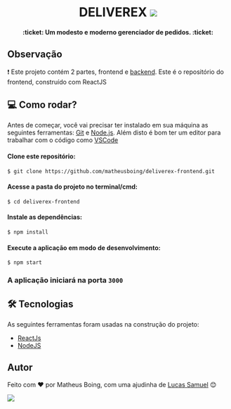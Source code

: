 <h1 align="center">DELIVEREX <img src="https://img.shields.io/badge/-frontend-9cf" /></h1></h1>
<h4 align="center"> :ticket: Um modesto e moderno gerenciador de pedidos. :ticket: </h4>

## Observação
:heavy_exclamation_mark: Este projeto contém 2 partes, frontend e [backend](https://github.com/matheusboing/deliverex-backend). Este é o repositório do frontend, construído com ReactJS

## :computer: Como rodar?
Antes de começar, você vai precisar ter instalado em sua máquina as seguintes ferramentas:
[Git](https://git-scm.com) e [Node.js](https://nodejs.org/en/). 
Além disto é bom ter um editor para trabalhar com o código como [VSCode](https://code.visualstudio.com/)

#### Clone este repositório:
`$ git clone https://github.com/matheusboing/deliverex-frontend.git`

#### Acesse a pasta do projeto no terminal/cmd:
`$ cd deliverex-frontend`

#### Instale as dependências:
`$ npm install`

#### Execute a aplicação em modo de desenvolvimento:
`$ npm start`

### A aplicação iniciará na porta `3000`

## 🛠 Tecnologias

As seguintes ferramentas foram usadas na construção do projeto:
- [ReactJs](https://reactjs.org/docs/getting-started.html)
- [NodeJS](https://nodejs.org/en/)

## Autor
Feito com :heart: por Matheus Boing, com uma ajudinha de [Lucas Samuel](https://github.com/lucasskluser) :blush:


[<img src="https://img.shields.io/badge/linkedin-%230077B5.svg?&style=for-the-badge&logo=linkedin&logoColor=white" />](https://www.linkedin.com/in/matheusboing/)
